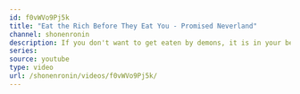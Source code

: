 ```yaml
---
id: f0vWVo9Pj5k
title: "Eat the Rich Before They Eat You - Promised Neverland"
channel: shonenronin
description: If you don't want to get eaten by demons, it is in your best interest to watch this revolutionary anime as you might pick up a few tactics to survive. The Promised Neverland's psychological battles prepare the viewer to use their own mind in a similar way as the main characters Emma, Norman, and Ray.
series:
source: youtube
type: video
url: /shonenronin/videos/f0vWVo9Pj5k/
---
```

